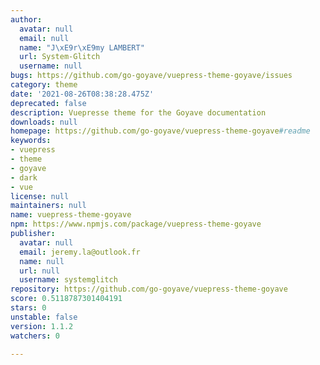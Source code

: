 ```yaml
---
author:
  avatar: null
  email: null
  name: "J\xE9r\xE9my LAMBERT"
  url: System-Glitch
  username: null
bugs: https://github.com/go-goyave/vuepress-theme-goyave/issues
category: theme
date: '2021-08-26T08:38:28.475Z'
deprecated: false
description: Vuepresse theme for the Goyave documentation
downloads: null
homepage: https://github.com/go-goyave/vuepress-theme-goyave#readme
keywords:
- vuepress
- theme
- goyave
- dark
- vue
license: null
maintainers: null
name: vuepress-theme-goyave
npm: https://www.npmjs.com/package/vuepress-theme-goyave
publisher:
  avatar: null
  email: jeremy.la@outlook.fr
  name: null
  url: null
  username: systemglitch
repository: https://github.com/go-goyave/vuepress-theme-goyave
score: 0.5118787301404191
stars: 0
unstable: false
version: 1.1.2
watchers: 0

---
```



